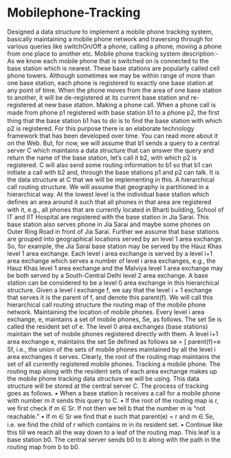 # Mobilephone-Tracking
Designed a data structure to implement a mobile phone tracking system, basically maintaining a mobile phone network and traversing through for various queries like switchOn/Off a phone, calling a phone, moving a phone from one place to another etc. 
Mobile phone tracking system description:- As we know each mobile phone that is switched on is connected to the base station which is nearest. These base stations are popularly called cell phone towers. Although sometimes we may be within range of more than one base station, each phone is registered to exactly one base station at any point of time. When the phone moves from the area of one base station to another, it will be de-registered at its current base station and re-registered at new base station. Making a phone call. When a phone call is made from phone p1 registered with base station b1 to a phone p2, the ﬁrst thing that the base station b1 has to do is to ﬁnd the base station with which p2 is registered. For this purpose there is an elaborate technology framework that has been developed over time. You can read more about it on the Web. But, for now, we will assume that b1 sends a query to a central server C which maintains a data structure that can answer the query and return the name of the base station, let’s call it b2, with which p2 is registered. C will also send some routing information to b1 so that b1 can initiate a call with b2 and, through the base stations p1 and p2 can talk. It is the data structure at C that we will be implementing in this. A hierarchical call routing structure. We will assume that geography is partitioned in a hierarchical way. At the lowest level is the individual base station which deﬁnes an area around it such that all phones in that area are registered with it, e.g., all phones that are currently located in Bharti building, School of IT and IIT Hospital are registered with the base station in Jia Sarai. This base station also serves phone in Jia Sarai and maybe some phones on Outer Ring Road in front of Jia Sarai. Further we assume that base stations are grouped into geographical locations served by an level 1 area exchange. So, for example, the Jia Sarai base station may be served by the Hauz Khas level 1 area exchange. Each level i area exchange is served by a level i+1 area exchange which serves a number of level i area exchanges, e.g., the Hauz Khas level 1 area exchange and the Malviya level 1 area exchange may be both served by a South-Central Delhi level 2 area exchange. A base station can be considered to be a level 0 area exchange in this hierarchical structure. Given a level i exchange f, we say that the level i + 1 exchange that serves it is the parent of f, and denote this parent(f). We will call this hierarchical call routing structure the routing map of the mobile phone network. Maintaining the location of mobile phones. Every level i area exchange, e, maintains a set of mobile phones, Se, as follows.
The set Se is called the resident set of e. The level 0 area exchanges (base stations) maintain the set of mobile phones registered directly with them. A level i+1 area exchange e, maintains the set Se deﬁned as follows se = [ parent(f)=e Sf, i.e., the union of the sets of mobile phones maintained by all the level i area exchanges it serves. Clearly, the root of the routing map maintains the set of all currently registered mobile phones. Tracking a mobile phone. The routing map along with the resident sets of each area exchange makes up the mobile phone tracking data structure we will be using. This data structure will be stored at the central server C. The process of tracking goes as follows. • When a base station b receives a call for a mobile phone with number m it sends this query to C. • If the root of the routing map is r, we ﬁrst check if m ∈ Sr. If not then we tell b that the number m is “not reachable.” • If m ∈ Sr we ﬁnd that e such that parent(e) = r and m ∈ Se, i.e. we ﬁnd the child of r which contains m in its resident set. • Continue like this till we reach all the way down to a leaf of the routing map. This leaf is a base station b0. The central server sends b0 to b along with the path in the routing map from b to b0.
